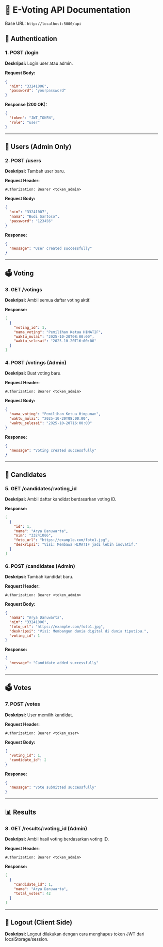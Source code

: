 
# 📜 E-Voting API Documentation

Base URL: `http://localhost:5000/api`

## 🔐 Authentication
### 1. POST /login
**Deskripsi:** Login user atau admin.

**Request Body:**
```json
{
  "nim": "33241006",
  "password": "yourpassword"
}
```

**Response (200 OK):**
```json
{
  "token": "JWT_TOKEN",
  "role": "user"
}
```

---

## 👥 Users (Admin Only)
### 2. POST /users
**Deskripsi:** Tambah user baru.

**Request Header:**
```
Authorization: Bearer <token_admin>
```

**Request Body:**
```json
{
  "nim": "33241007",
  "nama": "Budi Santoso",
  "password": "123456"
}
```

**Response:**
```json
{
  "message": "User created successfully"
}
```

---

## 🗳️ Voting
### 3. GET /votings
**Deskripsi:** Ambil semua daftar voting aktif.

**Response:**
```json
[
  {
    "voting_id": 1,
    "nama_voting": "Pemilihan Ketua HIMATIF",
    "waktu_mulai": "2025-10-20T08:00:00",
    "waktu_selesai": "2025-10-20T16:00:00"
  }
]
```

### 4. POST /votings (Admin)
**Deskripsi:** Buat voting baru.

**Request Header:**
```
Authorization: Bearer <token_admin>
```

**Request Body:**
```json
{
  "nama_voting": "Pemilihan Ketua Himpunan",
  "waktu_mulai": "2025-10-20T08:00:00",
  "waktu_selesai": "2025-10-20T16:00:00"
}
```

**Response:**
```json
{
  "message": "Voting created successfully"
}
```

---

## 👤 Candidates
### 5. GET /candidates/:voting_id
**Deskripsi:** Ambil daftar kandidat berdasarkan voting ID.

**Response:**
```json
[
  {
    "id": 1,
    "nama": "Arya Danuwarta",
    "nim": "33241006",
    "foto_url": "https://example.com/foto1.jpg",
    "deskripsi": "Visi: Membawa HIMATIF jadi lebih inovatif."
  }
]
```

### 6. POST /candidates (Admin)
**Deskripsi:** Tambah kandidat baru.

**Request Header:**
```
Authorization: Bearer <token_admin>
```

**Request Body:**
```json
{
  "nama": "Arya Danuwarta",
  "nim": "33241006",
  "foto_url": "https://example.com/foto1.jpg",
  "deskripsi": "Visi: Membangun dunia digital di dunia tiputipu.",
  "voting_id": 1
}
```

**Response:**
```json
{
  "message": "Candidate added successfully"
}
```

---

## 🗳️ Votes
### 7. POST /votes
**Deskripsi:** User memilih kandidat.

**Request Header:**
```
Authorization: Bearer <token_user>
```

**Request Body:**
```json
{
  "voting_id": 1,
  "candidate_id": 2
}
```

**Response:**
```json
{
  "message": "Vote submitted successfully"
}
```

---

## 📊 Results
### 8. GET /results/:voting_id (Admin)
**Deskripsi:** Ambil hasil voting berdasarkan voting ID.

**Request Header:**
```
Authorization: Bearer <token_admin>
```

**Response:**
```json
[
  {
    "candidate_id": 1,
    "nama": "Arya Danuwarta",
    "total_votes": 42
  }
]
```

---

## 🚪 Logout (Client Side)
**Deskripsi:** Logout dilakukan dengan cara menghapus token JWT dari localStorage/session.
